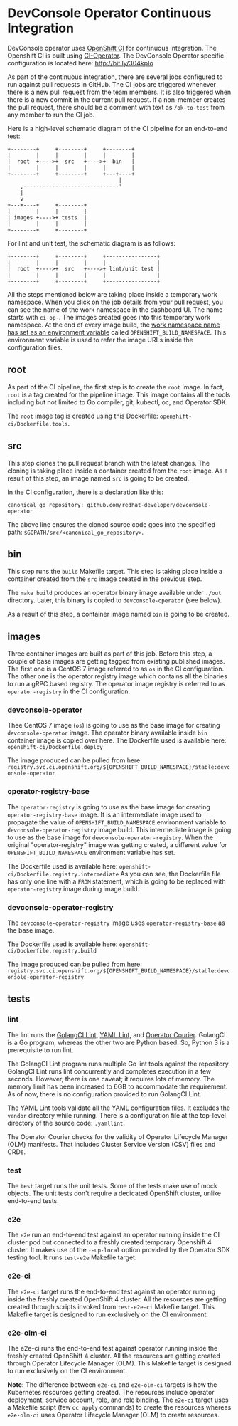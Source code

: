 # DevConsole Operator Continuous Integration

DevConsole operator uses [OpenShift CI][openshift-ci] for continuous
integration.  The Openshift CI is built using
[CI-Operator][ci-operator].  The DevConsole Operator specific
configuration is located here: http://bit.ly/304kpIo

As part of the continuous integration, there are several
jobs configured to run against pull requests in GitHub.  The CI jobs
are triggered whenever there is a new pull request from the team
members.  It is also triggered when there is a new commit in the
current pull request.  If a non-member creates the pull request, there
should be a comment with text as `/ok-to-test` from any member to run
the CI job.

Here is a high-level schematic diagram of the CI pipeline for an
end-to-end test:

```
+--------+     +--------+     +--------+
|        |     |        |     |        |
|  root  +---->+  src   +---->+  bin   |
|        |     |        |     |        |
+--------+     +--------+     +---+----+
                                   |
    ,------------------------------'
    |
    v
+---+----+     +--------+
|        |     |        |
| images +---->+ tests  |
|        |     |        |
+--------+     +--------+
```

For lint and unit test, the schematic diagram is as follows:

```
+--------+     +--------+     +----------------+
|        |     |        |     |                |
|  root  +---->+  src   +---->+ lint/unit test |
|        |     |        |     |                |
+--------+     +--------+     +----------------+
```


All the steps mentioned below are taking place inside a temporary work
namespace.  When you click on the job details from your pull request,
you can see the name of the work namespace in the dashboard UI.  The
name starts with `ci-op-`.  The images created goes into this
temporary work namespace.  At the end of every image build, the [work
namespace name has set as an environment variable][namespace] called
`OPENSHIFT_BUILD_NAMESPACE`.  This environment variable is used to
refer the image URLs inside the configuration files.

## root

As part of the CI pipeline, the first step is to create the `root`
image.  In fact, `root` is a tag created for the pipeline image.  This
image contains all the tools including but not limited to Go compiler,
git, kubectl, oc, and Operator SDK.

The `root` image tag is created using this Dockerfile:
`openshift-ci/Dockerfile.tools`.

## src

This step clones the pull request branch with the latest changes.  The
cloning is taking place inside a container created from the `root`
image.  As a result of this step, an image named `src` is going to be
created.

In the CI configuration, there is a declaration like this:

```
canonical_go_repository: github.com/redhat-developer/devconsole-operator
```

The above line ensures the cloned source code goes into the specified
path: `$GOPATH/src/<canonical_go_repository>`.

## bin

This step runs the `build` Makefile target.  This step is taking place
inside a container created from the `src` image created in the
previous step.

The `make build` produces an operator binary image available under
`./out` directory.  Later, this binary is copied to
`devconsole-operator` (see below).

As a result of this step, a container image named `bin` is going to be
created.

## images

Three container images are built as part of this job.  Before this
step, a couple of base images are getting tagged from existing
published images.  The first one is a CentOS 7 image referred to as
`os` in the CI configuration.  The other one is the operator registry
image which contains all the binaries to run a gRPC based registry.
The operator image registry is referred to as `operator-registry` in
the CI configuration.

### devconsole-operator

Thee CentOS 7 image (`os`) is going to use as the base image for
creating `devconsole-operator` image.  The operator binary available
inside `bin` container image is copied over here.  The Dockerfile used
is available here: `openshift-ci/Dockerfile.deploy`

The image produced can be pulled from here:
`registry.svc.ci.openshift.org/${OPENSHIFT_BUILD_NAMESPACE}/stable:devconsole-operator`

### operator-registry-base

The `operator-registry` is going to use as the base image for creating
`operator-registry-base` image.  It is an intermediate image used to
propagate the value of `OPENSHIFT_BUILD_NAMESPACE` environment
variable to `devconsole-operator-registry` image build.  This
intermediate image is going to use as the base image for
`devconsole-operator-registry`.  When the original "operator-registry"
image was getting created, a different value for
`OPENSHIFT_BUILD_NAMESPACE` environment variable has set.

The Dockerfile used is available here:
`openshift-ci/Dockerfile.registry.intermediate` As you can see, the
Dockerfile file has only one line with a `FROM` statement, which is
going to be replaced with `operator-registry` image during image
build.

### devconsole-operator-registry

The `devconsole-operator-registry` image uses `operator-registry-base`
as the base image.

The Dockerfile used is available here:
`openshift-ci/Dockerfile.registry.build`

The image produced can be pulled from here:
`registry.svc.ci.openshift.org/${OPENSHIFT_BUILD_NAMESPACE}/stable:devconsole-operator-registry`

## tests

### lint

The lint runs the [GolangCI Lint][golangci], [YAML Lint][yaml-lint],
and [Operator Courier][operator-courier].  GolangCI is a Go program,
whereas the other two are Python based.  So, Python 3 is a
prerequisite to run lint.

The GolangCI Lint program runs multiple Go lint tools against the
repository.  GolangCI Lint runs lint concurrently and completes
execution in a few seconds.  However, there is one caveat; it requires
lots of memory.  The memory limit has been increased to 6GB to
accommodate the requirement.  As of now, there is no configuration
provided to run GolangCI Lint.

The YAML Lint tools validate all the YAML configuration files.  It
excludes the `vendor` directory while running.  There is a
configuration file at the top-level directory of the source code:
`.yamllint`.

The Operator Courier checks for the validity of Operator Lifecycle
Manager (OLM) manifests.  That includes Cluster Service Version (CSV)
files and CRDs.

### test

The `test` target runs the unit tests.  Some of the tests make use of
mock objects. The unit tests don't require a dedicated OpenShift
cluster, unlike end-to-end tests.

### e2e

The `e2e` run an end-to-end test against an operator running inside
the CI cluster pod but connected to a freshly created temporary
Openshift 4 cluster.  It makes use of the `--up-local` option provided
by the Operator SDK testing tool.  It runs `test-e2e` Makefile target.

### e2e-ci

The `e2e-ci` target runs the end-to-end test against an operator
running inside the freshly created OpenShift 4 cluster.  All the
resources are getting created through scripts invoked from
`test-e2e-ci` Makefile target.  This Makefile target is designed to
run exclusively on the CI environment.

### e2e-olm-ci

The e2e-ci runs the end-to-end test against operator running inside
the freshly created OpenShift 4 cluster.  All the resources are
getting created through Operator Lifecycle Manager (OLM).  This
Makefile target is designed to run exclusively on the CI environment.

**Note:** The difference between `e2e-ci` and `e2e-olm-ci` targets is
how the Kubernetes resources getting created. The resources include
operator deployment, service account, role, and role binding. The
`e2e-ci` target uses a Makefile script (few `oc apply` commands) to
create the resources whereas `e2e-olm-ci` uses Operator Lifecycle
Manager (OLM) to create resources.

[openshift-ci]: https://github.com/openshift/release
[ci-operator]: https://github.com/openshift/release/tree/master/ci-operator
[golangci]: https://github.com/golangci/golangci-lint
[yaml-lint]: https://github.com/adrienverge/yamllint
[operator-courier]: https://github.com/operator-framework/operator-courier
[namespace]: https://docs.okd.io/latest/dev_guide/builds/build_output.html#output-image-environment-variables
